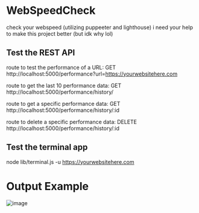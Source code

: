 # WebSpeedCheck

check your webspeed (utilizing puppeeter and lighthouse) i need your help to make this project better (but idk why lol)

## Test the REST API

route to test the performance of a URL:
GET http://localhost:5000/performance?url=https://yourwebsitehere.com

route to get the last 10 performance data:
GET http://localhost:5000/performance/history/

route to get a specific performance data:
GET http://localhost:5000/performance/history/:id

route to delete a specific performance data:
DELETE http://localhost:5000/performance/history/:id

## Test the terminal app

node lib/terminal.js -u https://yourwebsitehere.com

# Output Example

![image](https://user-images.githubusercontent.com/54931717/214752546-08a74c6d-cdde-4b9a-9898-3ce3cd9fe5d3.png)
